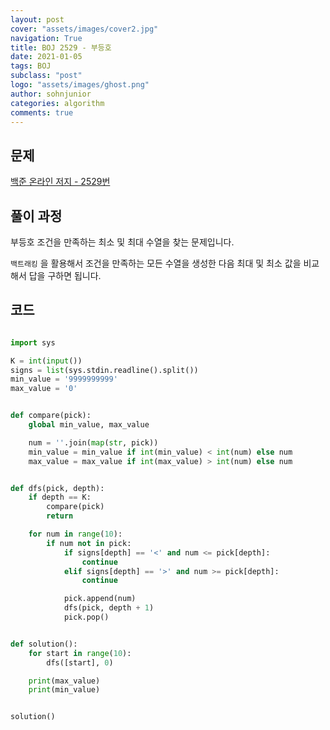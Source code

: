 ```yaml
---
layout: post
cover: "assets/images/cover2.jpg"
navigation: True
title: BOJ 2529 - 부등호
date: 2021-01-05
tags: BOJ
subclass: "post"
logo: "assets/images/ghost.png"
author: sohnjunior
categories: algorithm
comments: true
---
```


## 문제

[백준 온라인 저지 - 2529번](https://www.acmicpc.net/problem/2529)

## 풀이 과정

부등호 조건을 만족하는 최소 및 최대 수열을 찾는 문제입니다.

`백트래킹` 을 활용해서 조건을 만족하는 모든 수열을 생성한 다음 최대 및 최소 값을 비교해서 답을 구하면 됩니다.

## 코드

```python

import sys

K = int(input())
signs = list(sys.stdin.readline().split())
min_value = '9999999999'
max_value = '0'


def compare(pick):
    global min_value, max_value

    num = ''.join(map(str, pick))
    min_value = min_value if int(min_value) < int(num) else num
    max_value = max_value if int(max_value) > int(num) else num


def dfs(pick, depth):
    if depth == K:
        compare(pick)
        return

    for num in range(10):
        if num not in pick:
            if signs[depth] == '<' and num <= pick[depth]:
                continue
            elif signs[depth] == '>' and num >= pick[depth]:
                continue

            pick.append(num)
            dfs(pick, depth + 1)
            pick.pop()


def solution():
    for start in range(10):
        dfs([start], 0)

    print(max_value)
    print(min_value)


solution()

```

